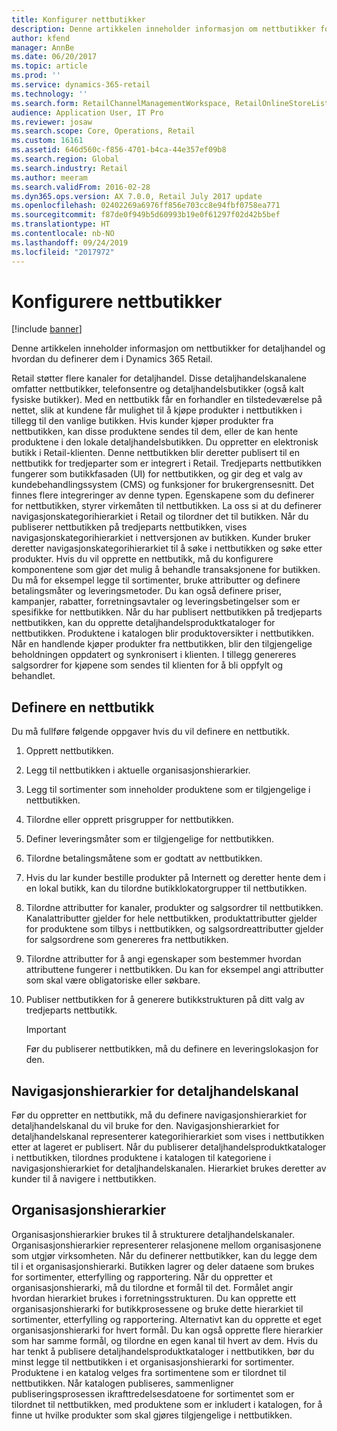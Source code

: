 ```yaml
---
title: Konfigurer nettbutikker
description: Denne artikkelen inneholder informasjon om nettbutikker for detaljhandel og hvordan du definerer dem i Dynamics 365 Retail.
author: kfend
manager: AnnBe
ms.date: 06/20/2017
ms.topic: article
ms.prod: ''
ms.service: dynamics-365-retail
ms.technology: ''
ms.search.form: RetailChannelManagementWorkspace, RetailOnlineStoreList
audience: Application User, IT Pro
ms.reviewer: josaw
ms.search.scope: Core, Operations, Retail
ms.custom: 16161
ms.assetid: 646d560c-f856-4701-b4ca-44e357ef09b8
ms.search.region: Global
ms.search.industry: Retail
ms.author: meeram
ms.search.validFrom: 2016-02-28
ms.dyn365.ops.version: AX 7.0.0, Retail July 2017 update
ms.openlocfilehash: 02402269a6976ff856e703cc8e94fbf0758ea771
ms.sourcegitcommit: f87de0f949b5d60993b19e0f61297f02d42b5bef
ms.translationtype: HT
ms.contentlocale: nb-NO
ms.lasthandoff: 09/24/2019
ms.locfileid: "2017972"
---
```

# <a name="set-up-online-stores"></a>Konfigurere nettbutikker

[!include [banner](includes/banner.md)]

Denne artikkelen inneholder informasjon om nettbutikker for detaljhandel og hvordan du definerer dem i Dynamics 365 Retail.

Retail støtter flere kanaler for detaljhandel. Disse detaljhandelskanalene omfatter nettbutikker, telefonsentre og detaljhandelsbutikker (også kalt fysiske butikker). Med en nettbutikk får en forhandler en tilstedeværelse på nettet, slik at kundene får mulighet til å kjøpe produkter i nettbutikken i tillegg til den vanlige butikken. Hvis kunder kjøper produkter fra nettbutikken, kan disse produktene sendes til dem, eller de kan hente produktene i den lokale detaljhandelsbutikken. Du oppretter en elektronisk butikk i Retail-klienten. Denne nettbutikken blir deretter publisert til en nettbutikk for tredjeparter som er integrert i Retail. Tredjeparts nettbutikken fungerer som butikkfasaden (UI) for nettbutikken, og gir deg et valg av kundebehandlingssystem (CMS) og funksjoner for brukergrensesnitt. Det finnes flere integreringer av denne typen. Egenskapene som du definerer for nettbutikken, styrer virkemåten til nettbutikken. La oss si at du definerer navigasjonskategorihierarkiet i Retail og tilordner det til butikken. Når du publiserer nettbutikken på tredjeparts nettbutikken, vises navigasjonskategorihierarkiet i nettversjonen av butikken. Kunder bruker deretter navigasjonskategorihierarkiet til å søke i nettbutikken og søke etter produkter. Hvis du vil opprette en nettbutikk, må du konfigurere komponentene som gjør det mulig å behandle transaksjonene for butikken. Du må for eksempel legge til sortimenter, bruke attributter og definere betalingsmåter og leveringsmetoder. Du kan også definere priser, kampanjer, rabatter, forretningsavtaler og leveringsbetingelser som er spesifikke for nettbutikken. Når du har publisert nettbutikken på tredjeparts nettbutikken, kan du opprette detaljhandelsproduktkataloger for nettbutikken. Produktene i katalogen blir produktoversikter i nettbutikken. Når en handlende kjøper produkter fra nettbutikken, blir den tilgjengelige beholdningen oppdatert og synkronisert i klienten. I tillegg genereres salgsordrer for kjøpene som sendes til klienten for å bli oppfylt og behandlet.

## <a name="set-up-an-online-store"></a>Definere en nettbutikk

Du må fullføre følgende oppgaver hvis du vil definere en nettbutikk.

1. Opprett nettbutikken.
2. Legg til nettbutikken i aktuelle organisasjonshierarkier.
3. Legg til sortimenter som inneholder produktene som er tilgjengelige i nettbutikken.
4. Tilordne eller opprett prisgrupper for nettbutikken.
5. Definer leveringsmåter som er tilgjengelige for nettbutikken.
6. Tilordne betalingsmåtene som er godtatt av nettbutikken.
7. Hvis du lar kunder bestille produkter på Internett og deretter hente dem i en lokal butikk, kan du tilordne butikklokatorgrupper til nettbutikken.
8. Tilordne attributter for kanaler, produkter og salgsordrer til nettbutikken. Kanalattributter gjelder for hele nettbutikken, produktattributter gjelder for produktene som tilbys i nettbutikken, og salgsordreattributter gjelder for salgsordrene som genereres fra nettbutikken.
9. Tilordne attributter for å angi egenskaper som bestemmer hvordan attributtene fungerer i nettbutikken. Du kan for eksempel angi attributter som skal være obligatoriske eller søkbare.
10. Publiser nettbutikken for å generere butikkstrukturen på ditt valg av tredjeparts nettbutikk.

    > [!IMPORTANT]
    > Før du publiserer nettbutikken, må du definere en leveringslokasjon for den.

## <a name="retail-channel-navigation-hierarchies"></a>Navigasjonshierarkier for detaljhandelskanal

Før du oppretter en nettbutikk, må du definere navigasjonshierarkiet for detaljhandelskanal du vil bruke for den. Navigasjonshierarkiet for detaljhandelskanal representerer kategorihierarkiet som vises i nettbutikken etter at lageret er publisert. Når du publiserer detaljhandelsproduktkataloger i nettbutikken, tilordnes produktene i katalogen til kategoriene i navigasjonshierarkiet for detaljhandelskanalen. Hierarkiet brukes deretter av kunder til å navigere i nettbutikken.

## <a name="organization-hierarchies"></a>Organisasjonshierarkier

Organisasjonshierarkier brukes til å strukturere detaljhandelskanaler. Organisasjonshierarkier representerer relasjonene mellom organisasjonene som utgjør virksomheten. Når du definerer nettbutikker, kan du legge dem til i et organisasjonshierarki. Butikken lagrer og deler dataene som brukes for sortimenter, etterfylling og rapportering. Når du oppretter et organisasjonshierarki, må du tilordne et formål til det. Formålet angir hvordan hierarkiet brukes i forretningsstrukturen. Du kan opprette ett organisasjonshierarki for butikkprosessene og bruke dette hierarkiet til sortimenter, etterfylling og rapportering. Alternativt kan du opprette et eget organisasjonshierarki for hvert formål. Du kan også opprette flere hierarkier som har samme formål, og tilordne en egen kanal til hvert av dem. Hvis du har tenkt å publisere detaljhandelsproduktkataloger i nettbutikken, bør du minst legge til nettbutikken i et organisasjonshierarki for sortimenter. Produktene i en katalog velges fra sortimentene som er tilordnet til nettbutikken. Når katalogen publiseres, sammenligner publiseringsprosessen ikrafttredelsesdatoene for sortimentet som er tilordnet til nettbutikken, med produktene som er inkludert i katalogen, for å finne ut hvilke produkter som skal gjøres tilgjengelige i nettbutikken.
